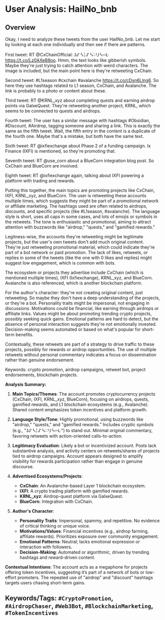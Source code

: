 # User Analysis: HailNo_bnb

## Overview

<think>
Okay, I need to analyze these tweets from the user HailNo_bnb. Let me start by looking at each one individually and then see if there are patterns.

First tweet: RT @CxChainOfficial: ʖᔑ ᓵ╎ᔑ ᓵ∷リᓵ⎓ᒷ https://t.co/Lz0AXeB8oo. Hmm, the text looks like gibberish symbols. Maybe they're just trying to catch attention with weird characters. The image is included, but the main point here is they're retweeting CxChain.

Second tweet: #L1season #cxchain #avalanche https://t.co/cDxn6Llng6. So here they use hashtags related to L1 season, CxChain, and Avalanche. The link is probably to a photo or content about these.

Third tweet: RT @KRNL_xyz about completing quests and earning airdrop points via GalxeQuest. They're retweeting another project, KRNL, which seems to be connected to quests and airdrops.

Fourth tweet: The user has a similar message with hashtags #Obsidian, #Discount, #Airdrop, tagging someone and sharing a link. This is exactly the same as the fifth tweet. Wait, the fifth entry in the content is a duplicate of the fourth one. Maybe that's a mistake, but both have the same text.

Sixth tweet: RT @ixfiexchange about Phase 2 of a funding campaign. Ix Finance (IXFI) is mentioned, so they're promoting that.

Seventh tweet: RT @use_corn about a BlueCorn integration blog post. So CxChain and BlueCorn are involved.

Eighth tweet: RT @ixfiexchange again, talking about IXFI powering a platform with trading and rewards.

Putting this together, the main topics are promoting projects like CxChain, IXFI, KRNL_xyz, and BlueCorn. The user is retweeting these accounts multiple times, which suggests they might be part of a promotional network or affiliate marketing. The hashtags used are often related to airdrops, discounts, and specific projects (like #L1season, #avalanche). The language style is short, uses all caps in some cases, and lots of emojis or symbols in the retweets. The tone is enthusiastic and promotional, aiming to attract attention with buzzwords like "airdrop," "quests," and "gamified rewards."

Legitness-wise, the accounts they're retweeting might be legitimate projects, but the user's own tweets don't add much original content. They're just retweeting promotional material, which could indicate they're part of a bot network or paid promotion. The lack of likes, retweets, or replies in some of the tweets (like the one with 0 likes and replies) might suggest low engagement, which is common with bots.

The ecosystem or projects they advertise include CxChain (which is mentioned multiple times), IXFI (Ixfiexchange), KRNL_xyz, and BlueCorn. Avalanche is also referenced, which is another blockchain platform.

For the author's character: they're not creating original content, just retweeting. So maybe they don't have a deep understanding of the projects, or they're a bot. Personality traits might be impersonal, not engaging in discussions. Motivations could be financial, like earning through airdrops or affiliate links. Values might be about promoting trending crypto projects, possibly seeking quick gains. Emotional patterns are hard to detect, but the absence of personal interaction suggests they're not emotionally invested. Decision-making seems automated or based on what's popular for short-term benefits.

Contextually, these retweets are part of a strategy to drive traffic to these projects, possibly for rewards or airdrop opportunities. The use of multiple retweets without personal commentary indicates a focus on dissemination rather than genuine endorsement.

Keywords: crypto promotion, airdrop campaigns, retweet bot, project endorsements, blockchain projects.
</think>

**Analysis Summary:**  
1. **Main Topics/Themes**: The account promotes cryptocurrency projects (CxChain, IXFI, KRNL_xyz, BlueCorn), focusing on airdrops, quests, gamified rewards, and L1 blockchain ecosystems (e.g., Avalanche). Shared content emphasizes token incentives and platform growth.  

2. **Language Style/Tone**: Highly promotional, using buzzwords like "airdrop," "quests," and "gamified rewards." Includes cryptic symbols (e.g., "ʖᔑ ᓵ╎ᔑ ᓵ∷リᓵ⎓ᒷ") to stand out. Minimal original commentary, favoring retweets with action-oriented calls-to-action.  

3. **Legitimacy Evaluation**: Likely a bot or incentivized account. Posts lack substantive analysis, and activity centers on retweets/shares of projects tied to airdrop campaigns. Account appears designed to amplify visibility for rewards participation rather than engage in genuine discourse.  

4. **Advertised Ecosystems/Projects**:  
   - **CxChain**: An Avalanche-based Layer 1 blockchain ecosystem.  
   - **IXFI**: A crypto trading platform with gamified rewards.  
   - **KRNL_xyz**: Airdrop-quest platform via GalxeQuest.  
   - **BlueCorn**: Integration with CxChain.  

5. **Author's Character**:  
   - **Personality Traits**: Impersonal, spammy, and repetitive. No evidence of critical thinking or unique voice.  
   - **Motivations/Values**: Financial incentives (e.g., airdrop farming, affiliate rewards). Prioritizes exposure over community engagement.  
   - **Emotional Patterns**: Neutral; lacks emotional expression or interaction with followers.  
   - **Decision-Making**: Automated or algorithmic, driven by trending hashtags and reward-driven content.  

**Contextual Intentions**: The account acts as a megaphone for projects offering token incentives, suggesting it’s part of a network of bots or low-effort promoters. The repeated use of "airdrop" and "discount" hashtags targets users chasing short-term gains.  

**Keywords/Tags**: `#CryptoPromotion`, `#AirdropChaser`, `#Web3Bot`, `#BlockchainMarketing`, `#TokenIncentives`
---
